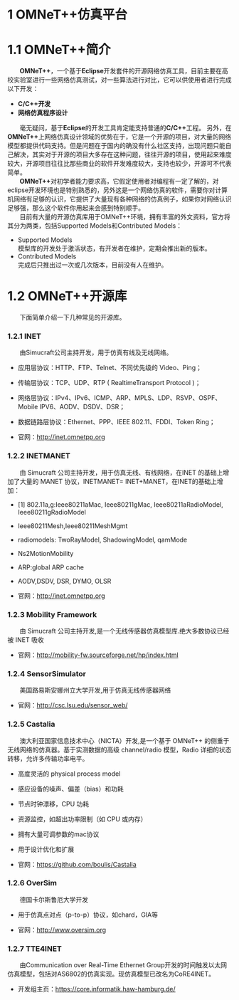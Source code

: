 # 1 OMNeT++仿真平台

# 1.1 OMNeT++简介

&#160; &#160; &#160; &#160;<b>OMNeT++</b>，一个基于<b>Eclipse</b>开发套件的开源网络仿真工具，目前主要在高校实验室进行一些网络仿真测试，对一些算法进行对比，它可以供使用者进行完成以下开发：</br>
- **C/C++开发**
- **网络仿真程序设计**

&#160; &#160; &#160; &#160;毫无疑问，基于<b>Eclipse</b>的开发工具肯定能支持普通的<b>C/C++</b>工程。
另外，在<b>OMNeT++</b>上网络仿真设计领域的优势在于，它是一个开源的项目，对大量的网络模型都提供代码支持。但是问题在于国内的确没有什么社区支持，出现问题只能自己解决，其实对于开源的项目大多存在这种问题，往往开源的项目，使用起来难度较大，开源项目往往比那些商业的软件开发难度较大，支持也较少，开源可不代表简单。</br>
&#160; &#160; &#160; &#160;<b>OMNeT++</b>对初学者能力要求高，它假定使用者对编程有一定了解的，对eclipse开发环境也是特别熟悉的，另外这是一个网络仿真的软件，需要你对计算机网络有足够的认识，它提供了大量现有各种网络的仿真例子，如果你对网络认识足够强，那么这个软件你用起来会感到特别顺手。</br>
&#160; &#160; &#160; &#160;目前有大量的开源仿真库用于OMNeT++环境，拥有丰富的外文资料，官方将其分为两类，包括Supported Models和Contributed Models：</br>
- Supported Models</br>
模型库的开发处于激活状态，有开发者在维护，定期会推出新的版本。
- Contributed Models</br>
完成后只推出过一次或几次版本，目前没有人在维护。</br>

# 1.2 OMNeT++开源库
&#160; &#160; &#160; &#160;下面简单介绍一下几种常见的开源库。

### 1.2.1 INET

&#160; &#160; &#160; &#160;由Simucraft公司主持开发，用于仿真有线及无线网络。

- 应用层协议：HTTP、FTP、Telnet、不同优先级的 Video、Ping；

- 传输层协议：TCP、UDP、RTP ( RealtimeTransport Protocol )；

- 网络层协议：IPv4、IPv6、ICMP、ARP、MPLS、LDP、RSVP、OSPF、Mobile IPV6、AODV、DSDV、DSR；

- 数据链路层协议：Ethernet、PPP、IEEE 802.11、FDDI、Token Ring；

- 官网：http://inet.omnetpp.org

### 1.2.2 INETMANET

&#160; &#160; &#160; &#160;由 Simucraft 公司主持开发，用于仿真无线、有线网络，在INET 的基础上增加了大量的 MANET 协议，INETMANET= INET+MANET，在INET的基础上增加：

- [1]  802.11a,g:Ieee80211aMac, Ieee80211gMac, Ieee80211aRadioModel, Ieee80211gRadioModel

- Ieee80211Mesh,Ieee80211MeshMgmt

- radiomodels: TwoRayModel, ShadowingModel, qamMode

- Ns2MotionMobility

- ARP:global ARP cache

- AODV,DSDV, DSR, DYMO, OLSR

- 官网：http://inet.omnetpp.org


### 1.2.3 Mobility Framework

&#160; &#160; &#160; &#160;由 Simucraft 公司主持开发,是一个无线传感器仿真模型库.绝大多数协议已经被 INET 吸收

- 官网：http://mobility-fw.sourceforge.net/hp/index.html

### 1.2.4 SensorSimulator

&#160; &#160; &#160; &#160;美国路易斯安娜州立大学开发,用于仿真无线传感器网络

- 官网：http://csc.lsu.edu/sensor_web/

### 1.2.5 Castalia

&#160; &#160; &#160; &#160;澳大利亚国家信息技术中心（NICTA）开发,是一个基于 OMNeT++ 的侧重于无线网络的仿真器。基于实测数据的高级 channel/radio 模型，Radio 详细的状态转移，允许多传输功率电平。

- 高度灵活的 physical process model

- 感应设备的噪声、偏差（bias）和功耗

- 节点时钟漂移，CPU 功耗

- 资源监控，如超出功率限制（如 CPU 或内存）

- 拥有大量可调参数的mac协议

- 用于设计优化和扩展

- 官网：https://github.com/boulis/Castalia

### 1.2.6 OverSim

&#160; &#160; &#160; &#160;德国卡尔斯鲁厄大学开发

- 用于仿真点对点（p-to-p）协议，如chard，GIA等

- 官网：http://www.oversim.org

### 1.2.7 TTE4INET
&#160; &#160; &#160; &#160;由Communication over Real-Time Ethernet Group开发的时间触发以太网仿真模型，包括对AS6802的仿真实现。现仿真模型已改名为CoRE4INET。

- 开发组主页：https://core.informatik.haw-hamburg.de/

